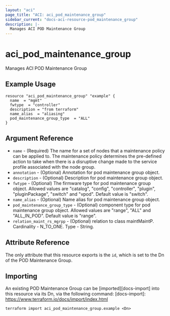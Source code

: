 ```yaml
---
layout: "aci"
page_title: "ACI: aci_pod_maintenance_group"
sidebar_current: "docs-aci-resource-pod_maintenance_group"
description: |-
  Manages ACI POD Maintenance Group
---
```


# aci_pod_maintenance_group

Manages ACI POD Maintenance Group

## Example Usage

```hcl
resource "aci_pod_maintenance_group" "example" {
  name  = "mgmt"
  fwtype  = "controller"
  description = "from terraform"
  name_alias  = "aliasing"
  pod_maintenance_group_type  = "ALL"
}
```

## Argument Reference

- `name` - (Required) The name for a set of nodes that a maintenance policy can be applied to. The maintenance policy determines the pre-defined action to take when there is a disruptive change made to the service profile associated with the node group.
- `annotation` - (Optional) Annotation for pod maintenance group object.
- `description` - (Optional) Description for pod maintenance group object.
- `fwtype` - (Optional) The firmware type for pod maintenance group object. Allowed values are "catalog", "config", "controller", "plugin", "pluginPackage", "switch" and "vpod". Default value is "switch".
- `name_alias` - (Optional) Name alias for pod maintenance group object.
- `pod_maintenance_group_type` - (Optional) component type for pod maintenance group object. Allowed values are "range", "ALL" and "ALL_IN_POD". Default value is "range".
- `relation_maint_rs_mgrpp` - (Optional) relation to class maintMaintP. Cardinality - N_TO_ONE. Type - String.

## Attribute Reference

The only attribute that this resource exports is the `id`, which is set to the
Dn of the POD Maintenance Group.

## Importing

An existing POD Maintenance Group can be [imported][docs-import] into this resource via its Dn, via the following command:
[docs-import]: https://www.terraform.io/docs/import/index.html

```
terraform import aci_pod_maintenance_group.example <Dn>
```
